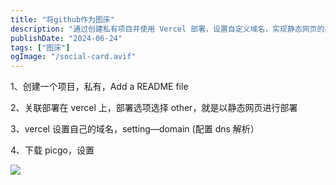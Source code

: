 ```yaml
---
title: "将github作为图床"
description: "通过创建私有项目并使用 Vercel 部署，设置自定义域名，实现静态网页的高效管理与展示。"
publishDate: "2024-06-24"
tags: ["图床"]
ogImage: "/social-card.avif"
---
```


<!-- more --> 

1、创建一个项目，私有，Add a README file

2、关联部署在 vercel 上，部署选项选择 other，就是以静态网页进行部署

3、vercel 设置自己的域名，setting—domain (配置 dns 解析）

4、下载 picgo，设置

![](https://343700.xyz/wp-content/uploads/2024/06/picgo-github-1024x578.webp)